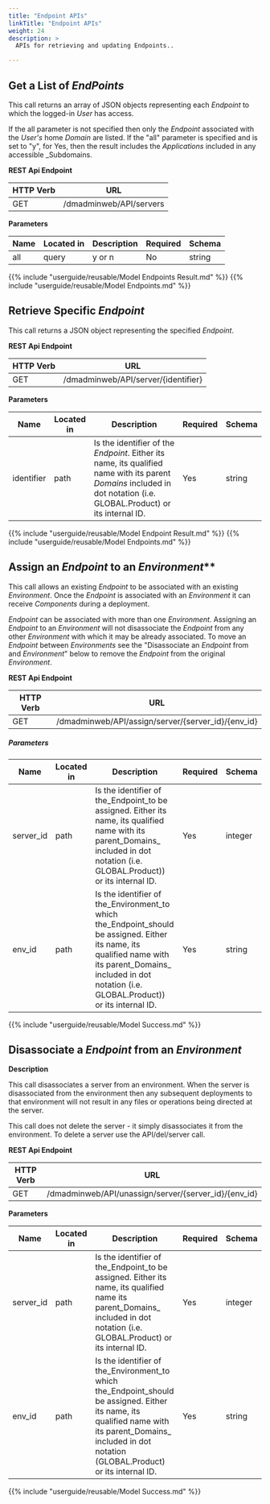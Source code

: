 ```yaml
---
title: "Endpoint APIs"
linkTitle: "Endpoint APIs"
weight: 24
description: >
  APIs for retrieving and updating Endpoints..

---
```


## Get a List of _EndPoints_

This call returns an array of JSON objects representing each _Endpoint_ to which the logged-in _User_ has access.

If the all parameter is not specified then only the _Endpoint_ associated with the _User's_ home _Domain_ are listed. If the "all" parameter is specified and is set to "y", for Yes, then the result includes the _Applications_ included in any accessible _Subdomains.

**REST Api Endpoint**

| HTTP Verb | URL |
| ---- | ----------- |
| GET | /dmadminweb/API/servers |

**Parameters**

| Name | Located in | Description | Required | Schema |
| ---- | ---------- | ----------- | -------- | ---- |
| all | query | y or n | No | string |

{{% include "userguide/reusable/Model Endpoints Result.md" %}}
{{% include "userguide/reusable/Model Endpoints.md" %}}

## Retrieve Specific _Endpoint_

This call returns a JSON object representing the specified _Endpoint_.

**REST Api Endpoint**

| HTTP Verb | URL |
| ---- | ----------- |
| GET | /dmadminweb/API/server/{identifier} |

**Parameters**

| Name | Located in | Description | Required | Schema |
| ---- | ---------- | ----------- | -------- | ---- |
| identifier | path | Is the identifier of the _Endpoint_. Either its name, its qualified name with its parent _Domains_ included in dot notation (i.e. GLOBAL.Product) or its internal ID. | Yes | string |

{{% include "userguide/reusable/Model Endpoint Result.md" %}}
{{% include "userguide/reusable/Model Endpoints.md" %}}

## Assign an _Endpoint_ to an _Environment_**

This call allows an existing _Endpoint_ to be associated with an existing _Environment_. Once the _Endpoint_ is associated with an _Environment_ it can receive _Components_ during a deployment.

_Endpoint_ can be associated with more than one _Environment_. Assigning an _Endpoint_ to an _Environment_ will not disassociate the _Endpoint_ from any other _Environment_ with which it may be already associated. To move an _Endpoint_ between _Environments_ see  the "Disassociate an _Endpoint_ from and _Environment_" below to remove the _Endpoint_ from the original _Environment_.

**REST Api Endpoint**

| HTTP Verb | URL |
| ---- | ----------- |
| GET | /dmadminweb/API/assign/server/{server_id}/{env_id} |

##### Parameters

| Name | Located in | Description | Required | Schema |
| ---- | ---------- | ----------- | -------- | ---- |
| server_id | path | Is the identifier of the_Endpoint_to be assigned. Either its name, its qualified name with its parent_Domains_ included in dot notation (i.e. GLOBAL.Product)) or its internal ID. | Yes | integer |
| env_id | path | Is the identifier of the_Environment_to which the_Endpoint_should be assigned. Either its name, its qualified name with its parent_Domains_ included in dot notation (i.e. GLOBAL.Product)) or its internal ID. | Yes | string |

{{% include "userguide/reusable/Model Success.md" %}}

## Disassociate a _Endpoint_ from an _Environment_

**Description**

This call disassociates a server from an environment. When the server is disassociated from the environment then any subsequent deployments to that environment will not result in any files or operations being directed at the server.

This call does not delete the server - it simply disassociates it from the environment. To delete a server use the API/del/server call.

**REST Api Endpoint**

| HTTP Verb | URL |
| ---- | ----------- |
| GET | /dmadminweb/API/unassign/server/{server_id}/{env_id}

**Parameters**

| Name | Located in | Description | Required | Schema |
| ---- | ---------- | ----------- | -------- | ---- |
| server_id | path | Is the identifier of the_Endpoint_to be assigned. Either its name, its qualified name its parent_Domains_ included in dot notation (i.e. GLOBAL.Product) or its internal ID. | Yes | integer |
| env_id | path | Is the identifier of the_Environment_to which the_Endpoint_should be assigned. Either its name, its qualified name with its parent_Domains_ included in dot notation (GLOBAL.Product) or its internal ID. | Yes | string |

{{% include "userguide/reusable/Model Success.md" %}}
